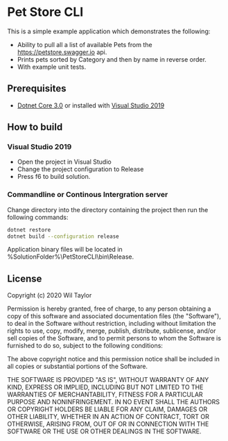 # Pet Store CLI
This is a simple example application which demonstrates the following:
* Ability to pull all a list of available Pets from the https://petstore.swagger.io api.
* Prints pets sorted by Category and then by name in reverse order.
* With example unit tests.

## Prerequisites
* [Dotnet Core 3.0](https://dotnet.microsoft.com/download/dotnet-core/3.0) or installed with [Visual Studio 2019](https://visualstudio.microsoft.com/)

## How to build
### Visual Studio 2019
* Open the project in Visual Studio
* Change the project configuration to Release
* Press f6 to build solution.

### Commandline or Continous Intergration server
Change directory into the directory containing the project then run the following commands:

```bash
dotnet restore
dotnet build --configuration release
```

Application binary files will be located in %SolutionFolder%\PetStoreCLI\bin\Release.

 ## License
Copyright (c) 2020 Wil Taylor

Permission is hereby granted, free of charge, to any person obtaining a copy
of this software and associated documentation files (the "Software"), to deal
in the Software without restriction, including without limitation the rights
to use, copy, modify, merge, publish, distribute, sublicense, and/or sell
copies of the Software, and to permit persons to whom the Software is
furnished to do so, subject to the following conditions:

The above copyright notice and this permission notice shall be included in all
copies or substantial portions of the Software.

THE SOFTWARE IS PROVIDED "AS IS", WITHOUT WARRANTY OF ANY KIND, EXPRESS OR
IMPLIED, INCLUDING BUT NOT LIMITED TO THE WARRANTIES OF MERCHANTABILITY,
FITNESS FOR A PARTICULAR PURPOSE AND NONINFRINGEMENT. IN NO EVENT SHALL THE
AUTHORS OR COPYRIGHT HOLDERS BE LIABLE FOR ANY CLAIM, DAMAGES OR OTHER
LIABILITY, WHETHER IN AN ACTION OF CONTRACT, TORT OR OTHERWISE, ARISING FROM,
OUT OF OR IN CONNECTION WITH THE SOFTWARE OR THE USE OR OTHER DEALINGS IN THE
SOFTWARE.
